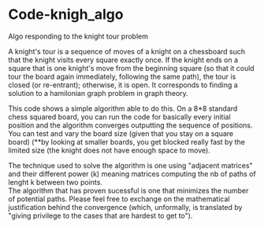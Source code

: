 # Code-knigh_algo
Algo responding to the knight tour problem

A knight's tour is a sequence of moves of a knight on a chessboard such that the knight visits every square exactly once. If the knight ends on a square that is one knight's move from the beginning square (so that it could tour the board again immediately, following the same path), the tour is closed (or re-entrant); otherwise, it is open. 
It corresponds to finding a solution to a hamilonian graph problem in graph theory. 

This code shows a simple algorithm able to do this. 
On a 8*8 standard chess squared board, you can run the code for basically every initial position and the algorithm converges outputting the sequence of positions. 
You can test and vary the board size (given that you stay on a square board) (**by looking at smaller boards, you get blocked really fast by the limited size (the knight does not have enough space to move).

The technique used to solve the algorithm is one using "adjacent matrices" and their different power (k) meaning matrices computing the nb of paths of lenght k between two points.    
The algorithm that has proven sucessful is one that minimizes the number of potential paths. Please feel free to exchange on the  mathematical justification behind the convergence (which, unformally, is translated by "giving privilege to the cases that are hardest to get to"). 
